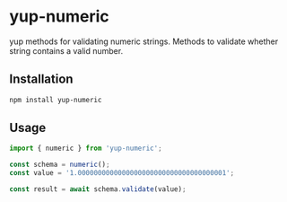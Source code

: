# yup-numeric

yup methods for validating numeric strings. Methods to validate whether string contains a valid number.

## Installation
```bash
npm install yup-numeric
```

## Usage
```ts
import { numeric } from 'yup-numeric';

const schema = numeric();
const value = '1.0000000000000000000000000000000000001';

const result = await schema.validate(value);
```


